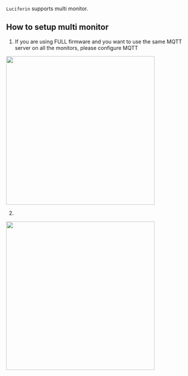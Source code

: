 
`Luciferin` supports multi monitor.

## How to setup multi monitor

1) If you are using FULL firmware and you want to use the same MQTT server on all the monitors, please configure MQTT
<img width="400" src="https://github.com/sblantipodi/firefly_luciferin/blob/master/data/img/multimonitor_1.jpg?raw=true">  

2) 
<img width="400" src="https://github.com/sblantipodi/firefly_luciferin/blob/master/data/img/multimonitor_3.jpg?raw=true">  
